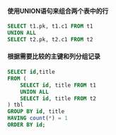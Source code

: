 #### 使用UNION语句来组合两个表中的行
```sql
SELECT t1.pk, t1.c1 FROM t1
UNION ALL
SELECT t2.pk, t2.c1 FROM t2
```

#### 根据需要比较的主键和列分组记录
```sql
SELECT id,title
FROM (
    SELECT id, title FROM t1
    UNION ALL
    SELECT id, title FROM t2
) tbl
GROUP BY id, title
HAVING count(*) = 1
ORDER BY id;
```

